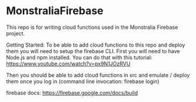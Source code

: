 # MonstraliaFirebase

This repo is for writing cloud functions used in the Monstralia Firebase project.

Getting Started:
To be able to add cloud functions to this repo and deploy them you will need to setup the firebase CLI.
First you will need to have Node.js and npm installed. You can do that with this tutorial: 
https://www.youtube.com/watch?v=px9N1JOzRVU

Then you should be able to add cloud functions in src and emulate / deploy them once you log in 
(command line invocation: firebase login)

firebase docs:
https://firebase.google.com/docs/build
